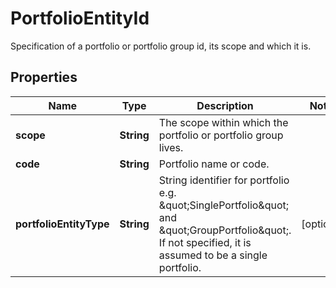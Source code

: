 

# PortfolioEntityId

Specification of a portfolio or portfolio group id, its scope and which it is.

## Properties

| Name | Type | Description | Notes |
|------------ | ------------- | ------------- | -------------|
|**scope** | **String** | The scope within which the portfolio or portfolio group lives. |  |
|**code** | **String** | Portfolio name or code. |  |
|**portfolioEntityType** | **String** | String identifier for portfolio e.g. \&quot;SinglePortfolio\&quot; and \&quot;GroupPortfolio\&quot;. If not specified, it is assumed to be a single portfolio. |  [optional] |



